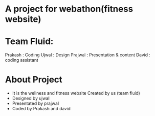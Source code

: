 # A project for webathon(fitness website)
# Team Fluid:
Prakash : Coding
Ujwal : Design
Prajwal : Presentation & content
David : coding assistant

# About Project
- It is the wellness and fitness website Created by us (team fluid)
- Designed by ujwal 
- Presentated by prajwal
- Coded by Prakash and david